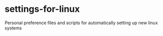 # settings-for-linux
Personal preference files and scripts for automatically setting up new linux systems
